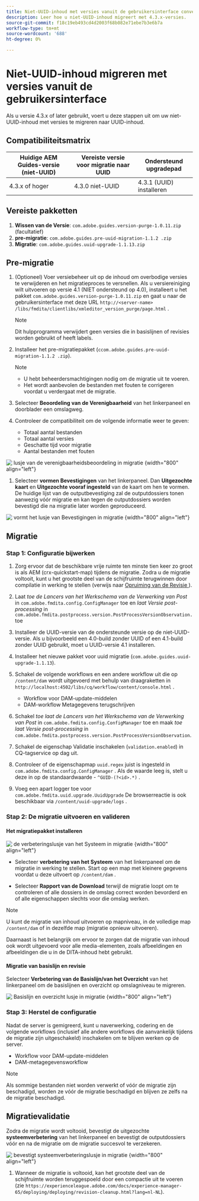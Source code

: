```yaml
---
title: Niet-UUID-inhoud met versies vanuit de gebruikersinterface converteren naar UUID-inhoud
description: Leer hoe u niet-UUID-inhoud migreert met 4.3.x-versies.
source-git-commit: f18c19eb493cd4d2003f68b082e71ebe7b3e6b7a
workflow-type: tm+mt
source-wordcount: '688'
ht-degree: 0%

---
```


# Niet-UUID-inhoud migreren met versies vanuit de gebruikersinterface

Als u versie 4.3.x of later gebruikt, voert u deze stappen uit om uw niet-UUID-inhoud met versies te migreren naar UUID-inhoud.

## Compatibiliteitsmatrix

| Huidige AEM Guides-versie (niet-UUID) | Vereiste versie voor migratie naar UUID | Ondersteund upgradepad |
|---|---|---|
| 4.3.x of hoger | 4.3.0 niet-UUID | 4.3.1 (UUID) installeren |

## Vereiste pakketten

1. **Wissen van de Versie**: `com.adobe.guides.version-purge-1.0.11.zip` (facultatief)
1. **pre-migratie**: `com.adobe.guides.pre-uuid-migration-1.1.2 .zip`
1. **Migratie**: `com.adobe.guides.uuid-upgrade-1.1.13.zip`



## Pre-migratie

1. (Optioneel) Voer versiebeheer uit op de inhoud om overbodige versies te verwijderen en het migratieproces te versnellen. Als u versiereiniging wilt uitvoeren op versie 4.1 (NIET ondersteund op 4.0), installeert u het pakket `com.adobe.guides.version-purge-1.0.11.zip` en gaat u naar de gebruikersinterface met deze URL `http://<server-name> /libs/fmdita/clientlibs/xmleditor_version_purge/page.html` .

   >[!NOTE]
   >
   >Dit hulpprogramma verwijdert geen versies die in basislijnen of revisies worden gebruikt of heeft labels.
1. Installeer het pre-migratiepakket (`ccom.adobe.guides.pre-uuid-migration-1.1.2 .zip`).

   >[!NOTE]
   >
   >* U hebt beheerdersmachtigingen nodig om de migratie uit te voeren.
   >* Het wordt aanbevolen de bestanden met fouten te corrigeren voordat u verdergaat met de migratie.

1. Selecteer **Beoordeling van de Verenigbaarheid** van het linkerpaneel en doorblader een omslagweg.
1. Controleer de compatibiliteit om de volgende informatie weer te geven:
   * Totaal aantal bestanden
   * Totaal aantal versies
   * Geschatte tijd voor migratie
   * Aantal bestanden met fouten



![&#x200B; lusje van de verenigbaarheidsbeoordeling in migratie &#x200B;](assets/migration-compatibility-assessment.png){width="800" align="left"}


1. Selecteer **vormen Bevestigingen** van het linkerpaneel. Dan **Uitgezochte kaart** en **Uitgezochte vooraf ingesteld** van de kaart om hen te vormen. De huidige lijst van de outputbevestiging zal de outputdossiers tonen aanwezig vóór migratie en kan tegen de outputdossiers worden bevestigd die na migratie later worden geproduceerd.

![&#x200B; vormt het lusje van Bevestigingen in migratie &#x200B;](assets/migration-configure-validation.png){width="800" align="left"}




## Migratie

### Stap 1: Configuratie bijwerken

1. Zorg ervoor dat de beschikbare vrije ruimte ten minste tien keer zo groot is als AEM (crx-quickstart-map) tijdens de migratie. Zodra u de migratie voltooit, kunt u het grootste deel van de schijfruimte terugwinnen door compilatie in werking te stellen (verwijs naar [&#x200B; Opruiming van de Revisie &#x200B;](https://experienceleague.adobe.com/docs/experience-manager-65/deploying/deploying/revision-cleanup.html?lang=nl-NL)).

1. Laat *toe de Lancers van het Werkschema van de Verwerking van Post* in `com.adobe.fmdita.config.ConfigManager` toe en *laat Versie post-processing* in `com.adobe.fmdita.postprocess.version.PostProcessVersionObservation.` toe

1. Installeer de UUID-versie van de ondersteunde versie op de niet-UUID-versie. Als u bijvoorbeeld een 4.0-build zonder UUID of een 4.1-build zonder UUID gebruikt, moet u UUID-versie 4.1 installeren.

1. Installeer het nieuwe pakket voor uuid migratie (`com.adobe.guides.uuid-upgrade-1.1.13`).

1. Schakel de volgende workflows en een andere workflow uit die op `/content/dam` wordt uitgevoerd met behulp van draagraketten in `http://localhost:4502/libs/cq/workflow/content/console.html` .

   * Workflow voor DAM-update-middelen
   * DAM-workflow Metagegevens terugschrijven

1. Schakel *toe laat de Lancers van het Werkschema van de Verwerking van Post* in `com.adobe.fmdita.config.ConfigManager` toe en maak *toe laat Versie post-processing* in `com.adobe.fmdita.postprocess.version.PostProcessVersionObservation`.

1. Schakel de eigenschap Validatie inschakelen (`validation.enabled`) in CQ-tagservice op dag uit.

1. Controleer of de eigenschapmap `uuid.regex` juist is ingesteld in `com.adobe.fmdita.config.ConfigManager` . Als de waarde leeg is, stelt u deze in op de standaardwaarde - `^GUID-(?<id>.*)` .
1. Voeg een apart logger toe voor `com.adobe.fmdita.uuid.upgrade.UuidUpgrade` De browserreactie is ook beschikbaar via `/content/uuid-upgrade/logs` .

### Stap 2: De migratie uitvoeren en valideren

#### Het migratiepakket installeren

![&#x200B; de verbeteringslusje van het Systeem in migratie &#x200B;](assets/migration-system-upgrade.png){width="800" align="left"}

* Selecteer **verbetering van het Systeem** van het linkerpaneel om de migratie in werking te stellen. Start op een map met kleinere gegevens voordat u deze uitvoert op `/content/dam` .

* Selecteer **Rapport van de Download** terwijl de migratie loopt om te controleren of alle dossiers in de omslag correct worden bevorderd en of alle eigenschappen slechts voor die omslag werken.


>[!NOTE]
>
> U kunt de migratie van inhoud uitvoeren op mapniveau, in de volledige map `/content/dam` of in dezelfde map (migratie opnieuw uitvoeren).

Daarnaast is het belangrijk om ervoor te zorgen dat de migratie van inhoud ook wordt uitgevoerd voor alle media-elementen, zoals afbeeldingen en afbeeldingen die u in de DITA-inhoud hebt gebruikt.

#### Migratie van basislijn en revisie

Selecteer **Verbetering van de Basislijn/van het Overzicht** van het linkerpaneel om de basislijnen en overzicht op omslagniveau te migreren.

![&#x200B; Basislijn en overzicht lusje in migratie &#x200B;](assets/migration-baseline-review-upgrade.png){width="800" align="left"}


### Stap 3: Herstel de configuratie

Nadat de server is gemigreerd, kunt u naverwerking, codering en de volgende workflows (inclusief alle andere workflows die aanvankelijk tijdens de migratie zijn uitgeschakeld) inschakelen om te blijven werken op de server.

* Workflow voor DAM-update-middelen
* DAM-metagegevensworkflow

>[!NOTE]
>
>Als sommige bestanden niet worden verwerkt of vóór de migratie zijn beschadigd, worden ze vóór de migratie beschadigd en blijven ze zelfs na de migratie beschadigd.

## Migratievalidatie

Zodra de migratie wordt voltooid, bevestigt de uitgezochte **systeemverbetering** van het linkerpaneel en bevestigt de outputdossiers vóór en na de migratie om de migratie succesvol te verzekeren.

![&#x200B; bevestigt systeemverbeteringslusje in migratie &#x200B;](assets/migration-validate-system-upgrade.png){width="800" align="left"}


1. Wanneer de migratie is voltooid, kan het grootste deel van de schijfruimte worden teruggespoeld door een compactie uit te voeren (zie `https://experienceleague.adobe.com/docs/experience-manager-65/deploying/deploying/revision-cleanup.html?lang=nl-NL`).

